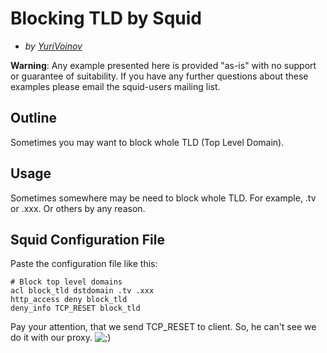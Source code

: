 # Blocking TLD by Squid

  - *by
    [YuriVoinov](/YuriVoinov#)*

**Warning**: Any example presented here is provided "as-is" with no
support or guarantee of suitability. If you have any further questions
about these examples please email the squid-users mailing list.

## Outline

Sometimes you may want to block whole TLD (Top Level Domain).

## Usage

Sometimes somewhere may be need to block whole TLD. For example, .tv or
.xxx. Or others by any reason.

## Squid Configuration File

Paste the configuration file like this:

    # Block top level domains
    acl block_tld dstdomain .tv .xxx
    http_access deny block_tld
    deny_info TCP_RESET block_tld

Pay your attention, that we send TCP\_RESET to client. So, he can't see
we do it with our proxy.
![;)](https://wiki.squid-cache.org/wiki/squidtheme/img/smile4.png)
